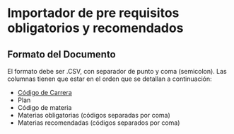 # Importador de pre requisitos obligatorios y recomendados

## Formato del Documento

El formato debe ser .CSV, con separador de punto y coma (semicolon).
Las columnas tienen que estar en el orden que se detallan a continuación:

- [Código de Carrera](CARRERAS.md)
- Plan
- Código de materia
- Materias obligatorias (códigos separadas por coma)
- Materias recomendadas (códigos separados por coma)